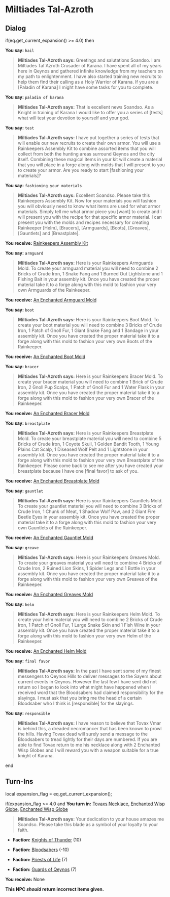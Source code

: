 # Miltiades Tal-Azroth
## Dialog

if(eq.get_current_expansion() >= 4.0) then


**You say:** `hail`




>**Miltiades Tal-Azroth says:** Greetings and salutations Soandso. I am Miltiades Tal\`Azroth Crusader of Karana. I have spent all of my years here in Qeynos and gathered infinite knowledge from my teachers on my path to enlightenment. I have also started training new recruits to help them find their calling as a Holy Warrior of Karana. If you are a [Paladin of Karana] I might have some tasks for you to complete.


**You say:** `paladin of karana`




>**Miltiades Tal-Azroth says:** That is excellent news Soandso. As a Knight in training of Karana I would like to offer you a series of [tests] what will test your devotion to yourself and your god.


**You say:** `test`




>**Miltiades Tal-Azroth says:** I have put together a series of tests that will enable our new recruits to create their own armor. You will use a Rainkeepers Assembly Kit to combine assorted items that you will collect from both the hunting areas surround Qeynos and the city itself. Combining these magical items in your kit will create a material that you will place in a forge along with molds that I will present to you to create your armor. Are you ready to start [fashioning your materials]?


**You say:** `fashioning your materials`




>**Miltiades Tal-Azroth says:** Excellent Soandso. Please take this Rainkeepers Assembly Kit. Now for your materials you will fashion you will obviously need to know what items are used for what armor materials. Simply tell me what armor piece you [want] to create and I will present you with the recipe for that specific armor material. I can present you with the molds and recipes necessary for creating Rainkeeper [Helm], [Bracers], [Armguards], [Boots], [Greaves], [Gauntlets] and [Breastplate].



**You receive:**  [Rainkeepers Assembly Kit](/item/17264)


**You say:** `armguard`




>**Miltiades Tal-Azroth says:** Here is your Rainkeepers Armguards Mold. To create your armguard material you will need to combine 2 Bricks of Crude Iron, 1 Snake Fang and 1 Burned Out Lightstone and 1 Fishing Bait in your assembly kit. Once you have created the proper material take it to a forge along with this mold to fashion your very own Armguards of the Rainkeeper.



**You receive:**  [An Enchanted Armguard Mold](/item/22613)


**You say:** `boot`




>**Miltiades Tal-Azroth says:** Here is your Rainkeepers Boot Mold. To create your boot material you will need to combine 3 Bricks of Crude Iron, 1 Patch of Gnoll Fur, 1 Giant Snake Fang and 1 Bandage in your assembly kit. Once you have created the proper material take it to a forge along with this mold to fashion your very own Boots of the Rainkeeper.



**You receive:**  [An Enchanted Boot Mold](/item/22612)


**You say:** `bracer`




>**Miltiades Tal-Azroth says:** Here is your Rainkeepers Bracer Mold. To create your bracer material you will need to combine 1 Brick of Crude Iron, 2 Gnoll Pup Scalps, 1 Patch of Gnoll Fur and 1 Water Flask in your assembly kit. Once you have created the proper material take it to a forge along with this mold to fashion your very own Bracer of the Rainkeeper.



**You receive:**  [An Enchanted Bracer Mold](/item/22611)


**You say:** `breastplate`




>**Miltiades Tal-Azroth says:** Here is your Rainkeepers Breastplate Mold. To create your breastplate material you will need to combine 5 Bricks of Crude Iron, 1 Coyote Skull, 1 Golden Bandit Tooth, 1 Young Plains Cat Scalp, 1 Diseased Wolf Pelt and 1 Lightstone in your assembly kit. Once you have created the proper material take it to a forge along with this mold to fashion your very own Breastplate of the Rainkeeper. Please come back to see me after you have created your breastplate because I have one [final favor] to ask of you.



**You receive:**  [An Enchanted Breastplate Mold](/item/22616)


**You say:** `gauntlet`




>**Miltiades Tal-Azroth says:** Here is your Rainkeepers Gauntlets Mold. To create your gauntlet material you will need to combine 3 Bricks of Crude Iron, 1 Chunk of Meat, 1 Shadow Wolf Paw, and 2 Giant Fire Beetle Eyes in your assembly kit. Once you have created the proper material take it to a forge along with this mold to fashion your very own Gauntlets of the Rainkeeper.



**You receive:**  [An Enchanted Gauntlet Mold](/item/22615)


**You say:** `greave`




>**Miltiades Tal-Azroth says:** Here is your Rainkeepers Greaves Mold. To create your greaves material you will need to combine 4 Bricks of Crude Iron, 2 Ruined Lion Skins, 1 Spider Legs and 1 Bottle in your assembly kit. Once you have created the proper material take it to a forge along with this mold to fashion your very own Greaves of the Rainkeeper.



**You receive:**  [An Enchanted Greaves Mold](/item/22614)


**You say:** `helm`




>**Miltiades Tal-Azroth says:** Here is your Rainkeepers Helm Mold. To create your helm material you will need to combine 2 Bricks of Crude Iron, 1 Patch of Gnoll Fur, 1 Large Snake Skin and 1 Fish Wine in your assembly kit. Once you have created the proper material take it to a forge along with this mold to fashion your very own Helm of the Rainkeeper.



**You receive:**  [An Enchanted Helm Mold](/item/22610)


**You say:** `final favor`




>**Miltiades Tal-Azroth says:** In the past I have sent some of my finest messengers to Qeynos Hills to deliver messages to the Sayers about current events in Qeynos. However the last few I have sent did not return so I began to look into what might have happened when I received word that the Bloodsabers had claimed responsibility for the slayings. I must ask that you bring me the head of a certain Bloodsaber who I think is [responsible] for the slayings.


**You say:** `responsible`




>**Miltiades Tal-Azroth says:** I have reason to believe that Tovax Vmar is behind this, a dreaded necromancer that has been known to prowl the hills. Having Tovax dead will surely send a message to the Bloodsabers to tread lightly for their days are numbered. If you are able to find Tovax return to me his necklace along with 2 Enchanted Wisp Globes and I will reward you with a weapon suitable for a true knight of Karana.

end

## Turn-Ins



local expansion_flag = eq.get_current_expansion();

if(expansion_flag >= 4.0 and  **You turn in:** [Tovaxs Necklace](/item/27414), [Enchanted Wisp Globe](/item/27415), [Enchanted Wisp Globe](/item/27415)


>**Miltiades Tal-Azroth says:** Your dedication to your house amazes me Soandso. Please take this blade as a symbol of your loyalty to your faith.





* __Faction:__ [Knights of Thunder](/faction/280) (10)


* __Faction:__ [Bloodsabers](/faction/221) (-10)


* __Faction:__ [Priests of Life](/faction/341) (7)


* __Faction:__ [Guards of Qeynos](/faction/262) (7)


 **You receive:** None 

**This NPC *should* return incorrect items given.**


